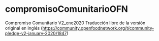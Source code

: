 # compromisoComunitarioOFN
Compromiso Comunitario V2_ene2020 Traducción libre de la versión original en inglés (https://community.openfoodnetwork.org/t/community-pledge-v2-january-2020/1847)
